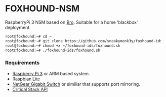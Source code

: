 # FOXHOUND-NSM

RaspberryPi 3 NSM based on [Bro](https://www.bro.org). Suitable for a home 'blackbox' deployment.

``` bash
root@foxhound:~# cd ~
root@foxhound:~# git clone https://github.com/sneakymonk3y/foxhound-ids.git
root@foxhound:~# chmod +x ~/foxhound-ids/foxhound.sh
root@foxhound:~# ./foxhound-ids/foxhound.sh
```



### Requirements
* [Raspberry Pi 3](https://thepihut.com/products/raspberry-pi-3-model-b) or ARM based system.
* [Raspbian Lite](https://www.raspberrypi.org/documentation/installation/installing-images/mac.md)
* [NetGear Gigabit Switch](https://www.amazon.co.uk/NETGEAR-GS105E-200UKS-ProSAFE-Managed-Ethernet/dp/B002YPJ8KM) or similiar that supports port mirroring.
* [Critical Stack API](https://intel.criticalstack.com/user/sign_up)
